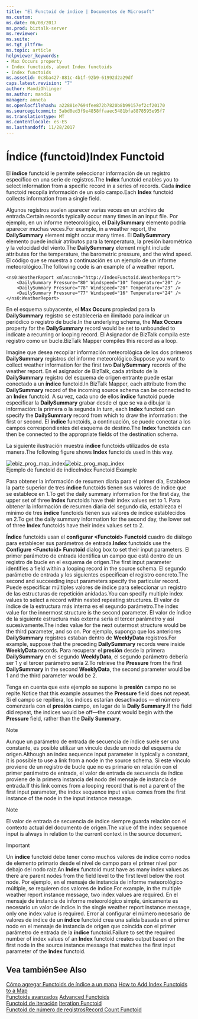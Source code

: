 ```yaml
---
title: "El Functoid de índice | Documentos de Microsoft"
ms.custom: 
ms.date: 06/08/2017
ms.prod: biztalk-server
ms.reviewer: 
ms.suite: 
ms.tgt_pltfrm: 
ms.topic: article
helpviewer_keywords:
- Max Occurs property
- Index functoids, about Index functoids
- Index functoids
ms.assetid: 0c8ba427-881c-4b1f-92b9-61992d2a29df
caps.latest.revision: "7"
author: MandiOhlinger
ms.author: mandia
manager: anneta
ms.openlocfilehash: a22881e7694fee872b7820b8b99157ef2cf20170
ms.sourcegitcommit: 5abd0ed3f9e4858ffaaec5481bfa8878595e95f7
ms.translationtype: MT
ms.contentlocale: es-ES
ms.lasthandoff: 11/28/2017
---
```

# <a name="index-functoid"></a><span data-ttu-id="241d9-102">Índice (functoid)</span><span class="sxs-lookup"><span data-stu-id="241d9-102">Index Functoid</span></span>
<span data-ttu-id="241d9-103">El **índice** functoid le permite seleccionar información de un registro específico en una serie de registros.</span><span class="sxs-lookup"><span data-stu-id="241d9-103">The **Index** functoid enables you to select information from a specific record in a series of records.</span></span> <span data-ttu-id="241d9-104">Cada **índice** functoid recopila información de un solo campo.</span><span class="sxs-lookup"><span data-stu-id="241d9-104">Each **Index** functoid collects information from a single field.</span></span>  
  
 <span data-ttu-id="241d9-105">Algunos registros suelen aparecer varias veces en un archivo de entrada.</span><span class="sxs-lookup"><span data-stu-id="241d9-105">Certain records typically occur many times in an input file.</span></span> <span data-ttu-id="241d9-106">Por ejemplo, en un informe meteorológico, el **DailySummary** elemento podría aparecer muchas veces.</span><span class="sxs-lookup"><span data-stu-id="241d9-106">For example, in a weather report, the **DailySummary** element might occur many times.</span></span> <span data-ttu-id="241d9-107">El **DailySummary** elemento puede incluir atributos para la temperatura, la presión barométrica y la velocidad del viento.</span><span class="sxs-lookup"><span data-stu-id="241d9-107">The **DailySummary** element might include attributes for the temperature, the barometric pressure, and the wind speed.</span></span> <span data-ttu-id="241d9-108">El código que se muestra a continuación es un ejemplo de un informe meteorológico.</span><span class="sxs-lookup"><span data-stu-id="241d9-108">The following code is an example of a weather report.</span></span>  
  
```  
<ns0:WeatherReport xmlns:ns0="http://IndexFunctoid.WeatherReport">  
    <DailySummary Pressure="80" Windspeed="10" Temperature="20" />  
    <DailySummary Pressure="78" Windspeed="20" Temperature="23" />  
    <DailySummary Pressure="77" Windspeed="16" Temperature="24" />  
</ns0:WeatherReport>  
```  
  
 <span data-ttu-id="241d9-109">En el esquema subyacente, el **Max Occurs** propiedad para la **DailySummary** registro se establecería en ilimitado para indicar un periódico o registro de bucle.</span><span class="sxs-lookup"><span data-stu-id="241d9-109">In the underlying schema, the **Max Occurs** property for the **DailySummary** record would be set to unbounded to indicate a recurring or looping record.</span></span> <span data-ttu-id="241d9-110">El Asignador de BizTalk compila este registro como un bucle.</span><span class="sxs-lookup"><span data-stu-id="241d9-110">BizTalk Mapper compiles this record as a loop.</span></span>  
  
 <span data-ttu-id="241d9-111">Imagine que desea recopilar información meteorológica de los dos primeros **DailySummary** registros del informe meteorológico.</span><span class="sxs-lookup"><span data-stu-id="241d9-111">Suppose you want to collect weather information for the first two **DailySummary** records of the weather report.</span></span> <span data-ttu-id="241d9-112">En el asignador de BizTalk, cada atributo de la **DailySummary** registro del esquema de origen entrante puede estar conectado a un **índice** functoid.</span><span class="sxs-lookup"><span data-stu-id="241d9-112">In BizTalk Mapper, each attribute from the **DailySummary** record of the incoming source schema can be connected to an **Index** functoid.</span></span> <span data-ttu-id="241d9-113">A su vez, cada uno de ellos **índice** functoid puede especificar la **DailySummary** grabar desde el que se va a dibujar la información: la primera o la segunda.</span><span class="sxs-lookup"><span data-stu-id="241d9-113">In turn, each **Index** functoid can specify the **DailySummary** record from which to draw the information: the first or second.</span></span> <span data-ttu-id="241d9-114">El **índice** functoids, a continuación, se puede conectar a los campos correspondientes del esquema de destino.</span><span class="sxs-lookup"><span data-stu-id="241d9-114">The **Index** functoids can then be connected to the appropriate fields of the destination schema.</span></span>  
  
 <span data-ttu-id="241d9-115">La siguiente ilustración muestra **índice** functoids utilizados de esta manera.</span><span class="sxs-lookup"><span data-stu-id="241d9-115">The following figure shows **Index** functoids used in this way.</span></span>  
  
 <span data-ttu-id="241d9-116">![](../core/media/ebiz-prog-map-index.gif "ebiz_prog_map_index")</span><span class="sxs-lookup"><span data-stu-id="241d9-116">![](../core/media/ebiz-prog-map-index.gif "ebiz_prog_map_index")</span></span>  
<span data-ttu-id="241d9-117">Ejemplo de functoid de índice</span><span class="sxs-lookup"><span data-stu-id="241d9-117">Index Functoid Example</span></span>  
  
 <span data-ttu-id="241d9-118">Para obtener la información de resumen diaria para el primer día, Establece la parte superior de tres **índice** functoids tienen sus valores de índice que se establece en 1.</span><span class="sxs-lookup"><span data-stu-id="241d9-118">To get the daily summary information for the first day, the upper set of three **Index** functoids have their index values set to 1.</span></span> <span data-ttu-id="241d9-119">Para obtener la información de resumen diaria del segundo día, establezca el mínimo de tres **índice** functoids tienen sus valores de índice establecidos en 2.</span><span class="sxs-lookup"><span data-stu-id="241d9-119">To get the daily summary information for the second day, the lower set of three **Index** functoids have their index values set to 2.</span></span>  
  
 <span data-ttu-id="241d9-120">**Índice** functoids usan el **configurar \<Functoid\> Functoid** cuadro de diálogo para establecer sus parámetros de entrada.</span><span class="sxs-lookup"><span data-stu-id="241d9-120">**Index** functoids use the **Configure \<Functoid\> Functoid** dialog box to set their input parameters.</span></span> <span data-ttu-id="241d9-121">El primer parámetro de entrada identifica un campo que está dentro de un registro de bucle en el esquema de origen.</span><span class="sxs-lookup"><span data-stu-id="241d9-121">The first input parameter identifies a field within a looping record in the source schema.</span></span> <span data-ttu-id="241d9-122">El segundo parámetro de entrada y los siguientes especifican el registro concreto.</span><span class="sxs-lookup"><span data-stu-id="241d9-122">The second and succeeding input parameters specify the particular record.</span></span> <span data-ttu-id="241d9-123">Puede especificar múltiples valores de índice para seleccionar un registro de las estructuras de repetición anidadas.</span><span class="sxs-lookup"><span data-stu-id="241d9-123">You can specify multiple index values to select a record within nested repeating structures.</span></span> <span data-ttu-id="241d9-124">El valor de índice de la estructura más interna es el segundo parámetro.</span><span class="sxs-lookup"><span data-stu-id="241d9-124">The index value for the innermost structure is the second parameter.</span></span> <span data-ttu-id="241d9-125">El valor de índice de la siguiente estructura más externa sería el tercer parámetro y así sucesivamente.</span><span class="sxs-lookup"><span data-stu-id="241d9-125">The index value for the next outermost structure would be the third parameter, and so on.</span></span> <span data-ttu-id="241d9-126">Por ejemplo, suponga que los anteriores **DailySummary** registros estaban dentro de **WeeklyData** registros.</span><span class="sxs-lookup"><span data-stu-id="241d9-126">For example, suppose that the preceding **DailySummary** records were inside **WeeklyData** records.</span></span> <span data-ttu-id="241d9-127">Para recuperar el **presión** desde la primera **DailySummary** en el segundo **WeeklyData**, el segundo parámetro debería ser 1 y el tercer parámetro sería 2.</span><span class="sxs-lookup"><span data-stu-id="241d9-127">To retrieve the **Pressure** from the first **DailySummary** in the second **WeeklyData**, the second parameter would be 1 and the third parameter would be 2.</span></span>  
  
 <span data-ttu-id="241d9-128">Tenga en cuenta que este ejemplo se supone la **presión** campo no se repite.</span><span class="sxs-lookup"><span data-stu-id="241d9-128">Notice that this example assumes the **Pressure** field does not repeat.</span></span> <span data-ttu-id="241d9-129">Si el campo se repitiera, los índices estarían desactivados — el número comenzaría con el **presión** campo, en lugar de la **Daily Summary**.</span><span class="sxs-lookup"><span data-stu-id="241d9-129">If the field did repeat, the indices would be off—the count would begin with the **Pressure** field, rather than the **Daily Summary**.</span></span>  
  
> [!NOTE]
>  <span data-ttu-id="241d9-130">Aunque un parámetro de entrada de secuencia de índice suele ser una constante, es posible utilizar un vínculo desde un nodo del esquema de origen.</span><span class="sxs-lookup"><span data-stu-id="241d9-130">Although an index sequence input parameter is typically a constant, it is possible to use a link from a node in the source schema.</span></span> <span data-ttu-id="241d9-131">Si este vínculo proviene de un registro de bucle que no es primario en relación con el primer parámetro de entrada, el valor de entrada de secuencia de índice proviene de la primera instancia del nodo del mensaje de instancia de entrada.</span><span class="sxs-lookup"><span data-stu-id="241d9-131">If this link comes from a looping record that is not a parent of the first input parameter, the index sequence input value comes from the first instance of the node in the input instance message.</span></span>  
  
> [!NOTE]
>  <span data-ttu-id="241d9-132">El valor de entrada de secuencia de índice siempre guarda relación con el contexto actual del documento de origen.</span><span class="sxs-lookup"><span data-stu-id="241d9-132">The value of the index sequence input is always in relation to the current context in the source document.</span></span>  
  
> [!IMPORTANT]
>  <span data-ttu-id="241d9-133">Un **índice** functoid debe tener como muchos valores de índice como nodos de elemento primario desde el nivel de campo para el primer nivel por debajo del nodo raíz.</span><span class="sxs-lookup"><span data-stu-id="241d9-133">An **Index** functoid must have as many index values as there are parent nodes from the field level to the first level below the root node.</span></span> <span data-ttu-id="241d9-134">Por ejemplo, en el mensaje de instancia de informe meteorológico múltiple, se requieren dos valores de índice.</span><span class="sxs-lookup"><span data-stu-id="241d9-134">For example, in the multiple weather report instance message, two index values are required.</span></span> <span data-ttu-id="241d9-135">En el mensaje de instancia de informe meteorológico simple, únicamente es necesario un valor de índice.</span><span class="sxs-lookup"><span data-stu-id="241d9-135">In the single weather report instance message, only one index value is required.</span></span> <span data-ttu-id="241d9-136">Error al configurar el número necesario de valores de índice de un **índice** functoid crea una salida basada en el primer nodo en el mensaje de instancia de origen que coincida con el primer parámetro de entrada de la **índice** functoid.</span><span class="sxs-lookup"><span data-stu-id="241d9-136">Failure to set the required number of index values of an **Index** functoid creates output based on the first node in the source instance message that matches the first input parameter of the **Index** functoid.</span></span>  
  
## <a name="see-also"></a><span data-ttu-id="241d9-137">Vea también</span><span class="sxs-lookup"><span data-stu-id="241d9-137">See Also</span></span>  
 <span data-ttu-id="241d9-138">[Cómo agregar Functoids de índice a un mapa](../core/how-to-add-index-functoids-to-a-map.md) </span><span class="sxs-lookup"><span data-stu-id="241d9-138">[How to Add Index Functoids to a Map](../core/how-to-add-index-functoids-to-a-map.md) </span></span>  
 <span data-ttu-id="241d9-139">[Functoids avanzados](../core/advanced-functoids.md) </span><span class="sxs-lookup"><span data-stu-id="241d9-139">[Advanced Functoids](../core/advanced-functoids.md) </span></span>  
 <span data-ttu-id="241d9-140">[Functoid de iteración](../core/iteration-functoid.md) </span><span class="sxs-lookup"><span data-stu-id="241d9-140">[Iteration Functoid](../core/iteration-functoid.md) </span></span>  
 [<span data-ttu-id="241d9-141">Functoid de número de registros</span><span class="sxs-lookup"><span data-stu-id="241d9-141">Record Count Functoid</span></span>](../core/record-count-functoid.md)